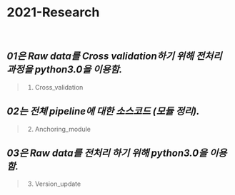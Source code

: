 2021-Research
========  
<br>
  
*01은 Raw data를 Cross validation하기 위해 전처리 과정을 python3.0을 이용함.*
--------  
> 01. Cross_validation  

*02는 전체 pipeline에 대한 소스코드 (모듈 정리).*
--------  
> 02. Anchoring_module  

*03은 Raw data를 전처리 하기 위해 python3.0을 이용함.*  
--------  
> 03. Version_update  
